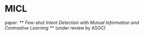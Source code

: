 # MICL
paper: ** *Few-shot Intent Detection with Mutual Information and Contrastive Learning* ** (under review by ASOC)
